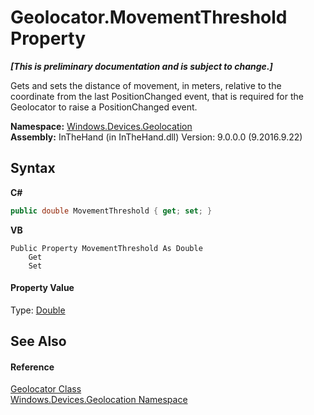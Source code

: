 # Geolocator.MovementThreshold Property 
 _**\[This is preliminary documentation and is subject to change.\]**_

Gets and sets the distance of movement, in meters, relative to the coordinate from the last PositionChanged event, that is required for the Geolocator to raise a PositionChanged event.

**Namespace:**&nbsp;<a href="N_Windows_Devices_Geolocation">Windows.Devices.Geolocation</a><br />**Assembly:**&nbsp;InTheHand (in InTheHand.dll) Version: 9.0.0.0 (9.2016.9.22)

## Syntax

**C#**<br />
``` C#
public double MovementThreshold { get; set; }
```

**VB**<br />
``` VB
Public Property MovementThreshold As Double
	Get
	Set
```


#### Property Value
Type: <a href="http://msdn2.microsoft.com/en-us/library/643eft0t" target="_blank">Double</a>

## See Also


#### Reference
<a href="T_Windows_Devices_Geolocation_Geolocator">Geolocator Class</a><br /><a href="N_Windows_Devices_Geolocation">Windows.Devices.Geolocation Namespace</a><br />